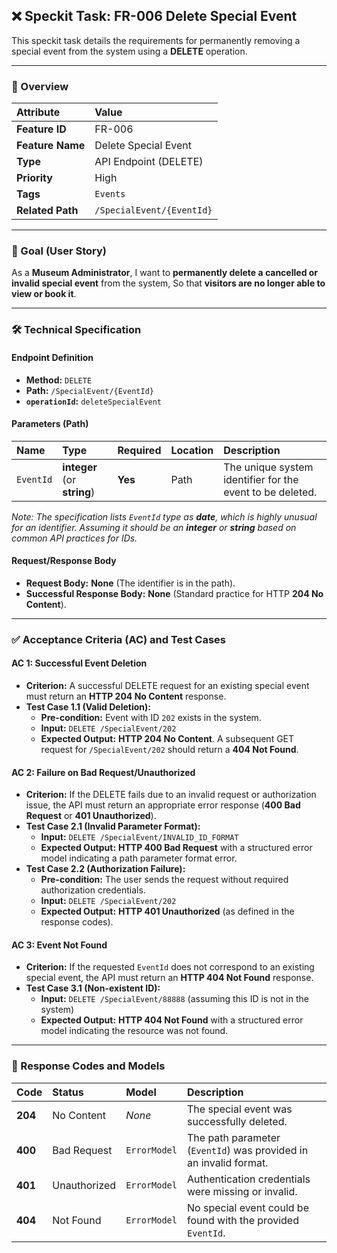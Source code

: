 ## ❌ Speckit Task: FR-006 Delete Special Event

This speckit task details the requirements for permanently removing a special event from the system using a **DELETE** operation.

***

### 📝 Overview

| Attribute | Value |
| :--- | :--- |
| **Feature ID** | FR-006 |
| **Feature Name** | Delete Special Event |
| **Type** | API Endpoint (DELETE) |
| **Priority** | High |
| **Tags** | `Events` |
| **Related Path** | `/SpecialEvent/{EventId}` |

***

### 🎯 Goal (User Story)

As a **Museum Administrator**,
I want to **permanently delete a cancelled or invalid special event** from the system,
So that **visitors are no longer able to view or book it**.

***

### 🛠️ Technical Specification

#### **Endpoint Definition**

* **Method:** `DELETE`
* **Path:** `/SpecialEvent/{EventId}`
* **`operationId`:** `deleteSpecialEvent`

#### **Parameters (Path)**

| Name | Type | Required | Location | Description |
| :--- | :--- | :--- | :--- | :--- |
| `EventId` | **integer** (or **string**) | **Yes** | Path | The unique system identifier for the event to be deleted. |

*Note: The specification lists `EventId` type as **date**, which is highly unusual for an identifier. Assuming it should be an **integer** or **string** based on common API practices for IDs.*

#### **Request/Response Body**

* **Request Body:** **None** (The identifier is in the path).
* **Successful Response Body:** **None** (Standard practice for HTTP **204 No Content**).

***

### ✅ Acceptance Criteria (AC) and Test Cases

#### **AC 1: Successful Event Deletion**

* **Criterion:** A successful DELETE request for an existing special event must return an **HTTP 204 No Content** response.
* **Test Case 1.1 (Valid Deletion):**
    * **Pre-condition:** Event with ID `202` exists in the system.
    * **Input:** `DELETE /SpecialEvent/202`
    * **Expected Output:** **HTTP 204 No Content**. A subsequent GET request for `/SpecialEvent/202` should return a **404 Not Found**.

#### **AC 2: Failure on Bad Request/Unauthorized**

* **Criterion:** If the DELETE fails due to an invalid request or authorization issue, the API must return an appropriate error response (**400 Bad Request** or **401 Unauthorized**).
* **Test Case 2.1 (Invalid Parameter Format):**
    * **Input:** `DELETE /SpecialEvent/INVALID_ID_FORMAT`
    * **Expected Output:** **HTTP 400 Bad Request** with a structured error model indicating a path parameter format error.
* **Test Case 2.2 (Authorization Failure):**
    * **Pre-condition:** The user sends the request without required authorization credentials.
    * **Input:** `DELETE /SpecialEvent/202`
    * **Expected Output:** **HTTP 401 Unauthorized** (as defined in the response codes).

#### **AC 3: Event Not Found**

* **Criterion:** If the requested `EventId` does not correspond to an existing special event, the API must return an **HTTP 404 Not Found** response.
* **Test Case 3.1 (Non-existent ID):**
    * **Input:** `DELETE /SpecialEvent/88888` (assuming this ID is not in the system)
    * **Expected Output:** **HTTP 404 Not Found** with a structured error model indicating the resource was not found.

***

### 🔄 Response Codes and Models

| Code | Status | Model | Description |
| :--- | :--- | :--- | :--- |
| **204** | No Content | *None* | The special event was successfully deleted. |
| **400** | Bad Request | `ErrorModel` | The path parameter (`EventId`) was provided in an invalid format. |
| **401** | Unauthorized | `ErrorModel` | Authentication credentials were missing or invalid. |
| **404** | Not Found | `ErrorModel` | No special event could be found with the provided `EventId`. |